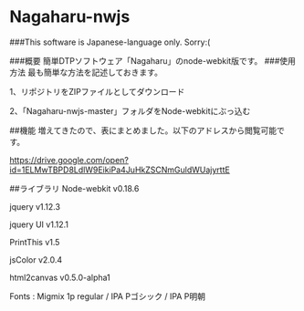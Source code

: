 # Nagaharu-nwjs

###This software is Japanese-language only. Sorry:(

###概要
簡単DTPソフトウェア「Nagaharu」のnode-webkit版です。
###使用方法
最も簡単な方法を記述しておきます。

1、リポジトリをZIPファイルとしてダウンロード

2、「Nagaharu-nwjs-master」フォルダをNode-webkitにぶっ込む

##機能
増えてきたので、表にまとめました。以下のアドレスから閲覧可能です。

https://drive.google.com/open?id=1ELMwTBPD8LdlW9EikiPa4JuHkZSCNmGuldWUajyrttE

##ライブラリ
Node-webkit v0.18.6

jquery v1.12.3

jquery UI v1.12.1

PrintThis v1.5

jsColor v2.0.4

html2canvas v0.5.0-alpha1

Fonts : Migmix 1p regular / IPA Pゴシック / IPA P明朝
